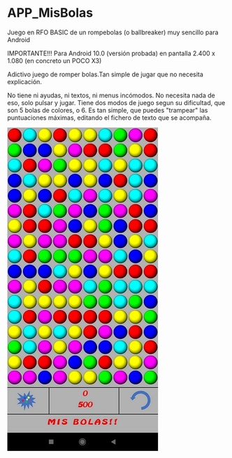 # APP_MisBolas
Juego en RFO BASIC de un rompebolas (o ballbreaker) muy sencillo para Android

IMPORTANTE!!! Para Android 10.0 (versión probada) en pantalla 2.400 x 1.080 (en concreto un POCO X3)

Adictivo juego de romper bolas.Tan simple de jugar que no necesita explicación.

No tiene ni ayudas, ni textos, ni menus incómodos. No necesita nada de eso, solo pulsar y jugar. Tiene dos modos de juego segun su dificultad, que son 5 bolas de colores, o 6. Es tan simple, que puedes "trampear" las puntuaciones máximas, editando el fichero de texto que se acompaña.

![Imagen misbolas.jpg](https://github.com/jepalza/APP_MisBolas/blob/main/pantallazos/misbolas.jpg)
